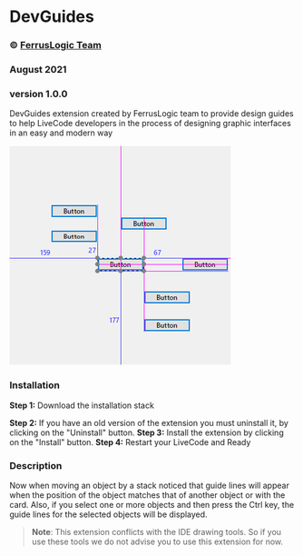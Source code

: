 # DevGuides
### © [FerrusLogic Team](https://ferruslogic.com)

###  August 2021

### version 1.0.0

DevGuides extension created by FerrusLogic team to provide design guides to help LiveCode developers in the process of designing graphic interfaces in an easy and modern way

<img src="/images/screenshot.png"/>

### Installation
**Step 1:** Download the installation stack

**Step 2:** If you have an old version of the extension you must uninstall it, by clicking on the "Uninstall" button.
**Step 3:** Install the extension by clicking on the "Install" button.
**Step 4:** Restart your LiveCode and Ready

### Description
Now when moving an object by a stack noticed that guide lines will appear when the position of the object matches that of another object or with the card.
Also, if you select one or more objects and then press the Ctrl key, the guide lines for the selected objects will be displayed.

> **Note**: This extension conflicts with the IDE drawing tools. So if you use these tools we do not advise you to use this extension for now.
